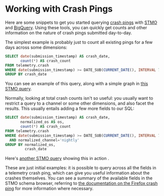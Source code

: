 # Working with Crash Pings

Here are some snippets to get you started querying [crash pings](../datasets/pings.md#crash-ping) with [STMO](../tools/stmo.md) and 
[BigQuery](../cookbooks/bigquery.md). Using these tools, you can quickly get counts 
and other information on the nature of crash pings submitted day-to-day.

The simplest example is probably just to count all existing pings for a few days
across some dimensions: 

```sql
SELECT date(submission_timestamp) AS crash_date,
       count(*) AS crash_count
FROM telemetry.crash
WHERE date(submission_timestamp) >= DATE_SUB(CURRENT_DATE(), INTERVAL 7 DAY)
GROUP BY crash_date
```

You can see an example of this query, along with a simple graph in [this STMO query](https://sql.telemetry.mozilla.org/queries/67925/).

Normally, looking at total crash counts isn't so useful: you usually want to restrict
a query to a channel or some other dimensions, and also facet the results. This usually
entails adding a few more fields to our SQL:

```sql
SELECT date(submission_timestamp) AS crash_date,
       normalized_os AS os,
       count(*) AS crash_count
FROM telemetry.crash
WHERE date(submission_timestamp) >= DATE_SUB(CURRENT_DATE(), INTERVAL 7 DAY)
  AND normalized_channel='nightly'
GROUP BY normalized_os,
         crash_date
```

Here's [another STMO query](https://sql.telemetry.mozilla.org/queries/67927/) showing this in action .

These are just initial examples: it is possible to query across all the fields in
a telemetry crash ping, which can give you useful information about the crashes themselves. You can see a summary of the available fields in the STMO schema
browser, referring to [the documentation on the Firefox crash ping](https://firefox-source-docs.mozilla.org/toolkit/components/telemetry/data/crash-ping.html)
for more information where necessary.

